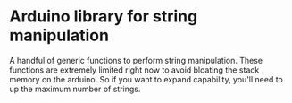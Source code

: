 # Arduino library for string manipulation

A handful of generic functions to perform string manipulation.  These 
functions are extremely limited right now to avoid bloating the stack
memory on the arduino.  So if you want to expand capability, you'll need
to up the maximum number of strings.